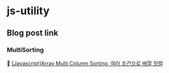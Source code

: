 # js-utility

## Blog post link

### MultiSorting
:page_facing_up: [[Javascript]Array Multi Column Sorting, 여러 조건으로 배열 정렬](https://empty-castle.tistory.com/7)
